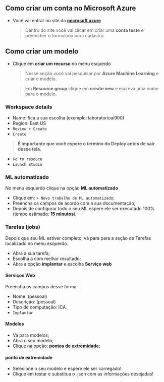 ## Como criar um conta no Microsoft Azure

- Você vai entrar no site da **[microsoft azure](azure.microsoft.com)**
	> Dentro do site você vai clicar em criar uma **conta teste** e preencher o formulário para cadastro. 


## Como  criar um modelo

- Clique em **criar um recurso** no menu esquerdo
	> Nesse seção você vai pesquisar por **Azure Machine Learning** e criar o modelo.
	
	> Em **Resource group** clique em **create new** e escreva uma nome para o modelo.

### Workspace details

- Name: fica a sua escolha (exemplo: laboratorioai900)
- Region: East US
- `Review + Create` 
- `Create` 
>**É importante que você espere o termino do Deploy antes de sair desse tela.**

- `Go to resouce`
- `Launch Studio`

### ML automatizado

No menu esquerdo clique na opção **ML automatizado**

- Clique em: `+ Novo trabalho de ML automatizado`;
- Preencha os campos de acordo com a sua documentação;
- Depois de configurar todo o seu ML espere ele ser executado 100% (tempo estimado: **15 minutos**).

### Tarefas (jobs)
Depois que seu ML estiver completo, vá para para a seção de Tarefas localizado no menu esquerdo.

- Abra a sua tarefa;
- Escolha a com melhor resultado;
- Abra a opção **implantar** e escolha **Serviço web**

#### Serviços Web
Preencha os campos desse forma:

- Nome: (pessoal)
- Descrição: (pessoal)
- Tipo de computação: ICA
- `Implantar`

#### Modelos

- Vá para modelos;
- Abra o seu modelo;
- Clique na opção: **pontos de extremidade**;

#### ponto de extremidade
- Selecione o seu modelo e espere ele ser carregado!
-  Clique em testar e substitua o .json com as informações desejadas! 
